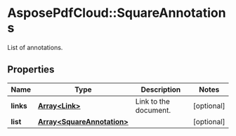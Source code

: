 # AsposePdfCloud::SquareAnnotations
List of annotations.

## Properties
Name | Type | Description | Notes
------------ | ------------- | ------------- | -------------
**links** | [**Array&lt;Link&gt;**](Link.md) | Link to the document. | [optional] 
**list** | [**Array&lt;SquareAnnotation&gt;**](SquareAnnotation.md) |  | [optional] 


